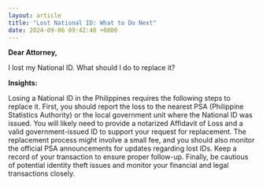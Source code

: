 ```yaml
---
layout: article
title: "Lost National ID: What to Do Next"
date: 2024-09-06 09:42:40 +0800
---
```


<p><strong>Dear Attorney,</strong></p><p>I lost my National ID. What should I do to replace it?</p><p><strong>Insights:</strong></p><p>Losing a National ID in the Philippines requires the following steps to replace it. First, you should report the loss to the nearest PSA (Philippine Statistics Authority) or the local government unit where the National ID was issued. You will likely need to provide a notarized Affidavit of Loss and a valid government-issued ID to support your request for replacement. The replacement process might involve a small fee, and you should also monitor the official PSA announcements for updates regarding lost IDs. Keep a record of your transaction to ensure proper follow-up. Finally, be cautious of potential identity theft issues and monitor your financial and legal transactions closely.</p>